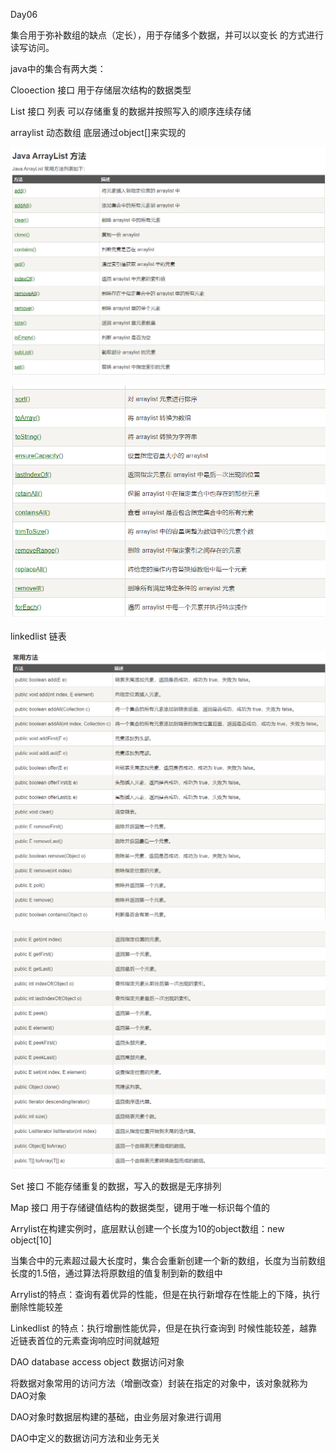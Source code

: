 Day06

集合用于弥补数组的缺点（定长），用于存储多个数据，并可以以变长 的方式进行读写访问。

java中的集合有两大类：

Clooection 接口 用于存储层次结构的数据类型

List 接口 列表 可以存储重复的数据并按照写入的顺序连续存储

arraylist 动态数组 底层通过object\[\]来实现的

![](image_1.8d459ceb.png)



![](image_2.d730731d.png)



linkedlist 链表

![](image_3.e4eb3a79.png)



![](image_4.4987f449.png)



Set 接口 不能存储重复的数据，写入的数据是无序排列

Map 接口 用于存储键值结构的数据类型，键用于唯一标识每个值的



Arrylist在构建实例时，底层默认创建一个长度为10的object数组：new object\[10\]

当集合中的元素超过最大长度时，集合会重新创建一个新的数组，长度为当前数组长度的1.5倍，通过算法将原数组的值复制到新的数组中



Arrylist的特点：查询有着优异的性能，但是在执行新增存在性能上的下降，执行删除性能较差



Linkedlist 的特点：执行增删性能优异，但是在执行查询到 时候性能较差，越靠近链表首位的元素查询响应时间就越短



DAO database access object 数据访问对象

将数据对象常用的访问方法（增删改查）封装在指定的对象中，该对象就称为DAO对象

DAO对象时数据层构建的基础，由业务层对象进行调用



DAO中定义的数据访问方法和业务无关

